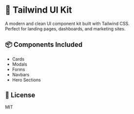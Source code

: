 # 🚀 Tailwind UI Kit

A modern and clean UI component kit built with Tailwind CSS.  
Perfect for landing pages, dashboards, and marketing sites.

## 📦 Components Included
- Cards
- Modals
- Forms
- Navbars
- Hero Sections

## 📄 License
MIT